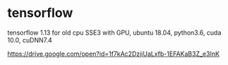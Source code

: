 # tensorflow
tensorflow 1.13 for old cpu SSE3 with GPU, ubuntu 18.04, python3.6, cuda 10.0, cuDNN7.4

https://drive.google.com/open?id=1f7kAc2DzjiUaLxfb-1EFAKaB3Z_e3InK
